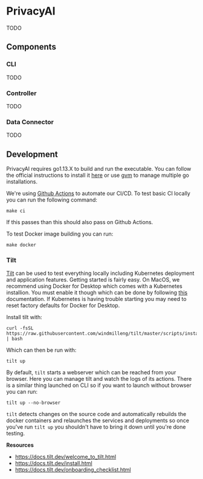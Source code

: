 # PrivacyAI

TODO

## Components

### CLI

TODO

### Controller

TODO

### Data Connector

TODO

## Development

PrivacyAI requires go1.13.X to build and run the executable. You can follow the official instructions to install it [here](https://golang.org/doc/install) or use [gvm](https://github.com/moovweb/gvm) to manage multiple go installations.

We're using [Github Actions](https://github.com/features/actions) to automate our CI/CD. To test basic CI locally you can run the following command:

```
make ci
```

If this passes than this should also pass on Github Actions.

To test Docker image building you can run:

```
make docker
```

### Tilt

[Tilt](tilt.dev) can be used to test everything locally including Kubernetes deployment and application features. Getting started is fairly easy. On MacOS, we recommend using Docker for Desktop which comes with a Kubernetes installion. You must enable it though which can be done by following [this](https://docs.docker.com/docker-for-mac/#kubernetes) documentation. If Kubernetes is having trouble starting you may need to reset factory defaults for Docker for Desktop.

Install tilt with:

```
curl -fsSL https://raw.githubusercontent.com/windmilleng/tilt/master/scripts/install.sh | bash
```

Which can then be run with:

```
tilt up
```

By default, `tilt` starts a webserver which can be reached from your browser. Here you can manage tilt and watch the logs of its actions. There is a similar thing launched on CLI so if you want to launch without browser you can run:

```
tilt up --no-browser
```

`tilt` detects changes on the source code and automatically rebuilds the docker containers and relaunches the services and deployments so once you've run `tilt up` you shouldn't have to bring it down until you're done testing.

**Resources**

- https://docs.tilt.dev/welcome_to_tilt.html
- https://docs.tilt.dev/install.html
- https://docs.tilt.dev/onboarding_checklist.html